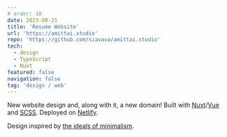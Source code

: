 ```yaml
---
# order: 10
date: 2023-08-21
title: 'Resume Website'
url: 'https://amittai.studio'
repo: 'https://github.com/siavava/amittai.studio'
tech:
  - design
  - TypeScript
  - Nuxt
featured: false
navigation: false
tag: 'design / web'
---
```


New website design and, along with it, a new domain!
Built with [Nuxt][nuxt]/[Vue][vue] and [SCSS][scss].
Deployed on [Netlify][netlify].

Design inspired by [the ideals of minimalism][minimalism].

[minimalism]: https://minimalism.com

[nuxt]: https://nuxt.com
[vue]: https://vuejs.org
[scss]: https://sass-lang.com
[netlify]: https://netlify.com
